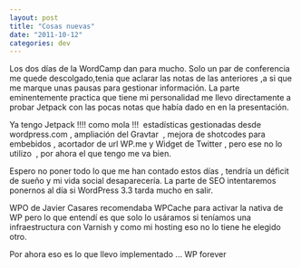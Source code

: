 ```yaml
---
layout: post
title: "Cosas nuevas"
date: "2011-10-12"
categories: dev
---
```


Los dos días de la WordCamp dan para mucho. Solo un par de conferencia me quede descolgado,tenia que aclarar las notas de las anteriores ,a si que me marque unas pausas para gestionar información. La parte eminentemente practica que tiene mi personalidad me llevo directamente a probar Jetpack con las pocas notas que había dado en en la presentación.

Ya tengo Jetpack !!!! como mola !!!  estadísticas gestionadas desde wordpress.com , ampliación del Gravtar  , mejora de shotcodes para embebidos , acortador de url WP.me y Widget de Twitter , pero ese no lo utilizo  , por ahora el que tengo me va bien.

Espero no poner todo lo que me han contado estos días , tendría un déficit de sueño y mi vida social desaparecería. La parte de SEO intentaremos ponernos al día si WordPress 3.3 tarda mucho en salir.

WPO de Javier Casares recomendaba WPCache para activar la nativa de WP pero lo que entendí es que solo lo usáramos si teníamos una infraestructura con Varnish y como mi hosting eso no lo tiene he elegido otro.

Por ahora eso es lo que llevo implementado ... WP forever
